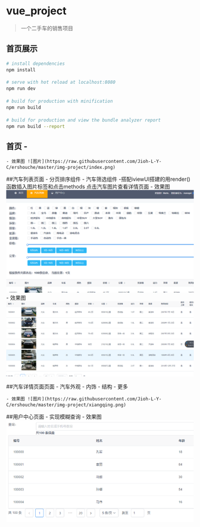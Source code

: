 # vue_project

> 一个二手车的销售项目

## 首页展示

``` bash
# install dependencies
npm install

# serve with hot reload at localhost:8080
npm run dev

# build for production with minification
npm run build

# build for production and view the bundle analyzer report
npm run build --report
```
## 首页  -
    - 效果图 ![图片](https://raw.githubusercontent.com/Jioh-L-Y-C/ershouche/master/img-project/index.png)

##汽车列表页面  - 分页排序组件 - 汽车筛选组件 -搭配iviewUI搭建的用render()函数插入图片标签和点击methods 点击汽车图片查看详情页面
    - 效果图 ![图片](https://raw.githubusercontent.com/Jioh-L-Y-C/ershouche/master/img-project/carlist1.png)
    - 效果图 ![图片](https://raw.githubusercontent.com/Jioh-L-Y-C/ershouche/master/img-project/carlist2.png)

##汽车详情页面页面 - 汽车外观 - 内饰 - 结构 - 更多

    - 效果图 ![图片](https://raw.githubusercontent.com/Jioh-L-Y-C/ershouche/master/img-project/xiangqing.png)


##用户中心页面 - 实现模糊查询
    - 效果图 ![图片](https://raw.githubusercontent.com/Jioh-L-Y-C/ershouche/master/img-project/users.png)